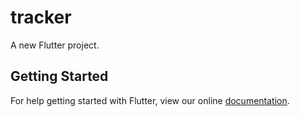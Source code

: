 # tracker

A new Flutter project.

## Getting Started

For help getting started with Flutter, view our online
[documentation](https://flutter.io/).
